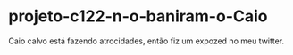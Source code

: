 # projeto-c122-n-o-baniram-o-Caio
Caio calvo está fazendo atrocidades, então fiz um expozed no meu twitter.
